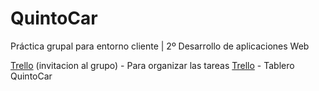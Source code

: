 # QuintoCar
Práctica grupal para entorno cliente | 2º Desarrollo de aplicaciones Web

[Trello](https://trello.com/invite/b/fT76CUSb/37c269e8be59353095411f07e58cfa4c/quintocar) (invitacion al grupo) - Para organizar las tareas
[Trello](https://trello.com/b/fT76CUSb) - Tablero QuintoCar
